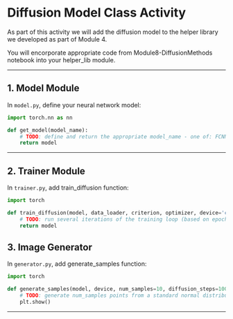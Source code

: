 # Diffusion Model Class Activity

As part of this activity we will add the diffusion model to the helper library we developed as part of Module 4.

You will encorporate appropriate code from Module8-DiffusionMethods notebook into your helper_lib module. 

---

## 1. Model Module

In `model.py`, define your neural network model:

```python
import torch.nn as nn

def get_model(model_name):
    # TODO: define and return the appropriate model_name - one of: FCNN, CNN, EnhancedCNN, VAE, GAN, Diffusion
    return model
```

---

## 2. Trainer Module

In `trainer.py`, add train_diffusion function:

```python
import torch

def train_diffusion(model, data_loader, criterion, optimizer, device='cpu', epochs=10):
    # TODO: run several iterations of the training loop (based on epochs parameter) and return the model
    return model
```

## 3. Image Generator

In `generator.py`, add generate_samples function:

```python
import torch

def generate_samples(model, device, num_samples=10, diffusion_steps=100):
    # TODO: generate num_samples points from a standard normal distribution, run the reverse diffusion to construct the image, and plot the samples on a grid
    plt.show()
```

---

```


